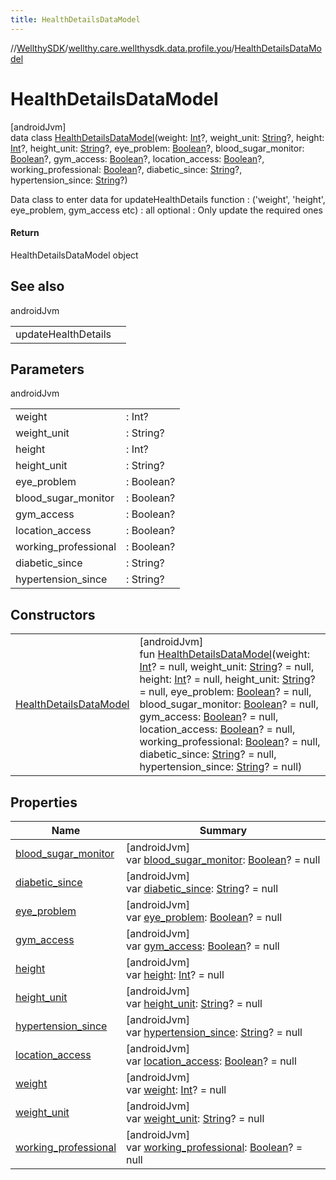 ```yaml
---
title: HealthDetailsDataModel
---
```

//[WellthySDK](../../../index.html)/[wellthy.care.wellthysdk.data.profile.you](../index.html)/[HealthDetailsDataModel](index.html)



# HealthDetailsDataModel



[androidJvm]\
data class [HealthDetailsDataModel](index.html)(weight: [Int](https://kotlinlang.org/api/latest/jvm/stdlib/kotlin/-int/index.html)?, weight_unit: [String](https://kotlinlang.org/api/latest/jvm/stdlib/kotlin/-string/index.html)?, height: [Int](https://kotlinlang.org/api/latest/jvm/stdlib/kotlin/-int/index.html)?, height_unit: [String](https://kotlinlang.org/api/latest/jvm/stdlib/kotlin/-string/index.html)?, eye_problem: [Boolean](https://kotlinlang.org/api/latest/jvm/stdlib/kotlin/-boolean/index.html)?, blood_sugar_monitor: [Boolean](https://kotlinlang.org/api/latest/jvm/stdlib/kotlin/-boolean/index.html)?, gym_access: [Boolean](https://kotlinlang.org/api/latest/jvm/stdlib/kotlin/-boolean/index.html)?, location_access: [Boolean](https://kotlinlang.org/api/latest/jvm/stdlib/kotlin/-boolean/index.html)?, working_professional: [Boolean](https://kotlinlang.org/api/latest/jvm/stdlib/kotlin/-boolean/index.html)?, diabetic_since: [String](https://kotlinlang.org/api/latest/jvm/stdlib/kotlin/-string/index.html)?, hypertension_since: [String](https://kotlinlang.org/api/latest/jvm/stdlib/kotlin/-string/index.html)?)

Data class to enter data for updateHealthDetails function : ('weight', 'height', eye_problem, gym_access etc) : all optional : Only update the required ones



#### Return



HealthDetailsDataModel object



## See also


androidJvm

| | |
|---|---|
| updateHealthDetails |  |



## Parameters


androidJvm

| | |
|---|---|
| weight | : Int? |
| weight_unit | : String? |
| height | : Int? |
| height_unit | : String? |
| eye_problem | : Boolean? |
| blood_sugar_monitor | : Boolean? |
| gym_access | : Boolean? |
| location_access | : Boolean? |
| working_professional | : Boolean? |
| diabetic_since | : String? |
| hypertension_since | : String? |



## Constructors


| | |
|---|---|
| [HealthDetailsDataModel](-health-details-data-model.html) | [androidJvm]<br>fun [HealthDetailsDataModel](-health-details-data-model.html)(weight: [Int](https://kotlinlang.org/api/latest/jvm/stdlib/kotlin/-int/index.html)? = null, weight_unit: [String](https://kotlinlang.org/api/latest/jvm/stdlib/kotlin/-string/index.html)? = null, height: [Int](https://kotlinlang.org/api/latest/jvm/stdlib/kotlin/-int/index.html)? = null, height_unit: [String](https://kotlinlang.org/api/latest/jvm/stdlib/kotlin/-string/index.html)? = null, eye_problem: [Boolean](https://kotlinlang.org/api/latest/jvm/stdlib/kotlin/-boolean/index.html)? = null, blood_sugar_monitor: [Boolean](https://kotlinlang.org/api/latest/jvm/stdlib/kotlin/-boolean/index.html)? = null, gym_access: [Boolean](https://kotlinlang.org/api/latest/jvm/stdlib/kotlin/-boolean/index.html)? = null, location_access: [Boolean](https://kotlinlang.org/api/latest/jvm/stdlib/kotlin/-boolean/index.html)? = null, working_professional: [Boolean](https://kotlinlang.org/api/latest/jvm/stdlib/kotlin/-boolean/index.html)? = null, diabetic_since: [String](https://kotlinlang.org/api/latest/jvm/stdlib/kotlin/-string/index.html)? = null, hypertension_since: [String](https://kotlinlang.org/api/latest/jvm/stdlib/kotlin/-string/index.html)? = null) |


## Properties


| Name | Summary |
|---|---|
| [blood_sugar_monitor](blood_sugar_monitor.html) | [androidJvm]<br>var [blood_sugar_monitor](blood_sugar_monitor.html): [Boolean](https://kotlinlang.org/api/latest/jvm/stdlib/kotlin/-boolean/index.html)? = null |
| [diabetic_since](diabetic_since.html) | [androidJvm]<br>var [diabetic_since](diabetic_since.html): [String](https://kotlinlang.org/api/latest/jvm/stdlib/kotlin/-string/index.html)? = null |
| [eye_problem](eye_problem.html) | [androidJvm]<br>var [eye_problem](eye_problem.html): [Boolean](https://kotlinlang.org/api/latest/jvm/stdlib/kotlin/-boolean/index.html)? = null |
| [gym_access](gym_access.html) | [androidJvm]<br>var [gym_access](gym_access.html): [Boolean](https://kotlinlang.org/api/latest/jvm/stdlib/kotlin/-boolean/index.html)? = null |
| [height](height.html) | [androidJvm]<br>var [height](height.html): [Int](https://kotlinlang.org/api/latest/jvm/stdlib/kotlin/-int/index.html)? = null |
| [height_unit](height_unit.html) | [androidJvm]<br>var [height_unit](height_unit.html): [String](https://kotlinlang.org/api/latest/jvm/stdlib/kotlin/-string/index.html)? = null |
| [hypertension_since](hypertension_since.html) | [androidJvm]<br>var [hypertension_since](hypertension_since.html): [String](https://kotlinlang.org/api/latest/jvm/stdlib/kotlin/-string/index.html)? = null |
| [location_access](location_access.html) | [androidJvm]<br>var [location_access](location_access.html): [Boolean](https://kotlinlang.org/api/latest/jvm/stdlib/kotlin/-boolean/index.html)? = null |
| [weight](weight.html) | [androidJvm]<br>var [weight](weight.html): [Int](https://kotlinlang.org/api/latest/jvm/stdlib/kotlin/-int/index.html)? = null |
| [weight_unit](weight_unit.html) | [androidJvm]<br>var [weight_unit](weight_unit.html): [String](https://kotlinlang.org/api/latest/jvm/stdlib/kotlin/-string/index.html)? = null |
| [working_professional](working_professional.html) | [androidJvm]<br>var [working_professional](working_professional.html): [Boolean](https://kotlinlang.org/api/latest/jvm/stdlib/kotlin/-boolean/index.html)? = null |

